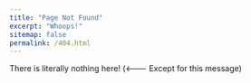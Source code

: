 ```yaml
---
title: "Page Not Found"
excerpt: "Whoops!"
sitemap: false
permalink: /404.html
---
```


There is literally nothing here! (<--- Except for this message)